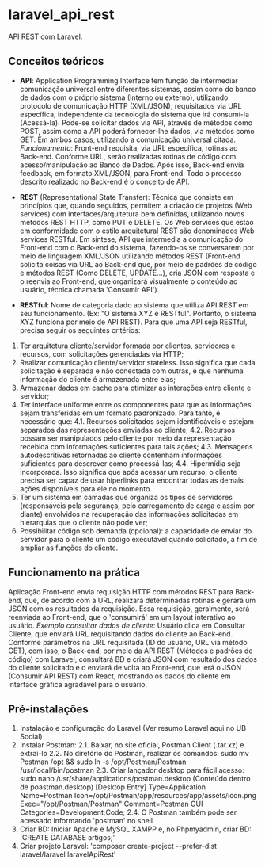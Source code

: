 # laravel_api_rest
API REST com Laravel.

## Conceitos teóricos
- **API**: Application Programming Interface tem função de intermediar comunicação universal entre diferentes sistemas, assim como do banco de dados com o próprio sistema (Interno ou externo), utilizando protocolo de comunicação HTTP (XML/JSON), requisitados via URL específica, independente da tecnologia do sistema que irá consumí-la (Acessá-la). Pode-se solicitar dados via API, através de métodos como POST, assim como a API poderá fornecer-lhe dados, via métodos como GET. Em ambos casos, utilizando a comunicação universal citada.
*Funcionamento*: Front-end requisita, via URL específica, rotinas ao Back-end. Conforme URL, serão realizadas rotinas de código com acesso/manipulação ao Banco de Dados. Após isso, Back-end envia feedback, em formato XML/JSON, para Front-end. Todo o processo descrito realizado no Back-end é o conceito de API.

- **REST** (Representational State Transfer): Técnica que consiste em princípios que, quando seguidos, permitem a criação de projetos (Web services) com interfaces/arquitetura bem definidas, utilizando novos métodos REST HTTP, como PUT e DELETE. Os Web services que estão em conformidade com o estilo arquitetural REST são denominados Web services RESTful. Em síntese, API que intermedia a comunicação do Front-end com o Back-end do sistema, fazendo-os se conversarem por meio de linguagem XML/JSON utilizando métodos REST (Front-end solicita coisas via URL ao Back-end que, por meio de padrões de código e métodos REST (Como DELETE, UPDATE...), cria JSON com resposta e o reenvia ao Front-end, que organizará visualmente o conteúdo ao usuário, técnica chamada 'Consumir API').

- **RESTful**: Nome de categoria dado ao sistema que utiliza API REST em seu funcionamento. (Ex: "O sistema XYZ é RESTful". Portanto, o sistema XYZ funciona por meio de API REST). Para que uma API seja RESTful, precisa seguir os seguintes critérios:
1. Ter arquitetura cliente/servidor formada por clientes, servidores e recursos, com solicitações gerenciadas via HTTP;
2. Realizar comunicação cliente/servidor stateless. Isso significa que cada solicitação é separada e não conectada com outras, e que nenhuma informação do cliente é armazenada entre elas;
3. Armazenar dados em cache para otimizar as interações entre cliente e servidor;
4. Ter interface uniforme entre os componentes para que as informações sejam transferidas em um formato padronizado. Para tanto, é necessário que:
    4.1. Recursos solicitados sejam identificáveis e estejam separados das representações enviadas ao cliente;
    4.2. Recursos possam ser manipulados pelo cliente por meio da representação recebida com informações suficientes para tais ações;
    4.3. Mensagens autodescritivas retornadas ao cliente contenham informações suficientes para descrever como processá-las;
    4.4. Hipermídia seja incorporada. Isso significa que após acessar um recurso, o cliente precisa ser capaz de usar hiperlinks para encontrar todas as demais ações disponíveis para ele no momento.
5. Ter um sistema em camadas que organiza os tipos de servidores (responsáveis pela segurança, pelo carregamento de carga e assim por diante) envolvidos na recuperação das informações solicitadas em hierarquias que o cliente não pode ver;
6. Possibilitar código sob demanda (opcional): a capacidade de enviar do servidor para o cliente um código executável quando solicitado, a fim de ampliar as funções do cliente.

## Funcionamento na prática
Aplicação Front-end envia requisição HTTP com métodos REST para Back-end, que, de acordo com a URL, realizará determinadas rotinas e gerará um JSON com os resultados da requisição. Essa requisição, geralmente, será reenviada ao Front-end, que o 'consumirá' em um layout interativo ao usuário.
*Exemplo consultar dados de cliente*: Usuário clica em Consultar Cliente, que enviará URL requisitando dados do cliente ao Back-end. Conforme parâmetros na URL requisitada (ID do usuário, URL via método GET), com isso, o Back-end, por meio da API REST (Métodos e padrões de código) com Laravel, consultará BD e criará JSON com resultado dos dados do cliente solicitado e o enviará de volta ao Front-end, que lerá o JSON (Consumir API REST) com React, mostrando os dados do cliente em interface gráfica agradável para o usuário.


## Pré-instalações
1. Instalação e configuração do Laravel (Ver resumo Laravel aqui no UB Social)
2. Instalar Postman:
    2.1. Baixar, no site oficial, Postman Client (.tar.xz) e extraí-lo
    2.2. No diretório do Postman, realizar os comandos: sudo mv Postman /opt && sudo ln -s /opt/Postman/Postman /usr/local/bin/postman
    2.3. Criar lançador desktop para fácil acesso: sudo nano /usr/share/applications/postman.desktop
(Conteúdo dentro de poastman.desktop)
[Desktop Entry]
Type=Application
Name=Postman
Icon=/opt/Postman/app/resources/app/assets/icon.png
Exec="/opt/Postman/Postman"
Comment=Postman GUI
Categories=Development;Code;
    2.4. O Postman também pode ser acessado informando 'postman' no shell
3. Criar BD: Iniciar Apache e MySQL XAMPP e, no Phpmyadmin, criar BD: 'CREATE DATABASE artigos;'
4. Criar projeto Laravel: 'composer create-project --prefer-dist laravel/laravel laravelApiRest'
